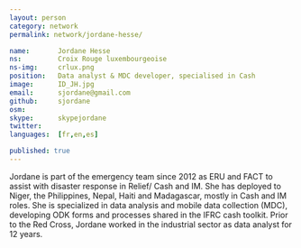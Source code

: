 ```yaml
---
layout: person
category: network
permalink: network/jordane-hesse/

name:       Jordane Hesse
ns:         Croix Rouge luxembourgeoise
ns-img:     crlux.png
position:   Data analyst & MDC developer, specialised in Cash
image:      ID_JH.jpg
email:      sjordane@gmail.com
github:     sjordane
osm:        
skype:      skypejordane
twitter:    
languages:  [fr,en,es]

published: true
---
```


Jordane is part of the emergency team since 2012 as ERU and FACT to assist with disaster response in Relief/ Cash and IM. She has deployed to Niger, the Philippines, Nepal, Haiti and Madagascar, mostly in Cash and IM roles. She is specialized in data analysis and mobile data collection (MDC), developing ODK forms and processes shared in the IFRC cash toolkit. Prior to the Red Cross, Jordane worked in the industrial sector as data analyst for 12 years.
